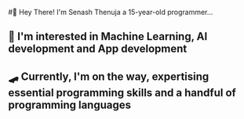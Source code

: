 #👋 Hey There! I'm Senash Thenuja a 15-year-old programmer...
## 👀 I'm interested in Machine Learning, AI development and App development
## 🛹 Currently, I'm on the way, expertising essential programming skills and a handful of programming languages

<!---
SenaThenu/SenaThenu is a ✨ special ✨ repository because its `README.md` (this file) appears on your GitHub profile.
You can click the Preview link to take a look at your changes.
--->
